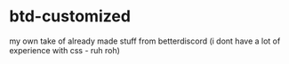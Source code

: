 # btd-customized
my own take of already made stuff from betterdiscord
(i dont have a lot of experience with css - ruh roh)
